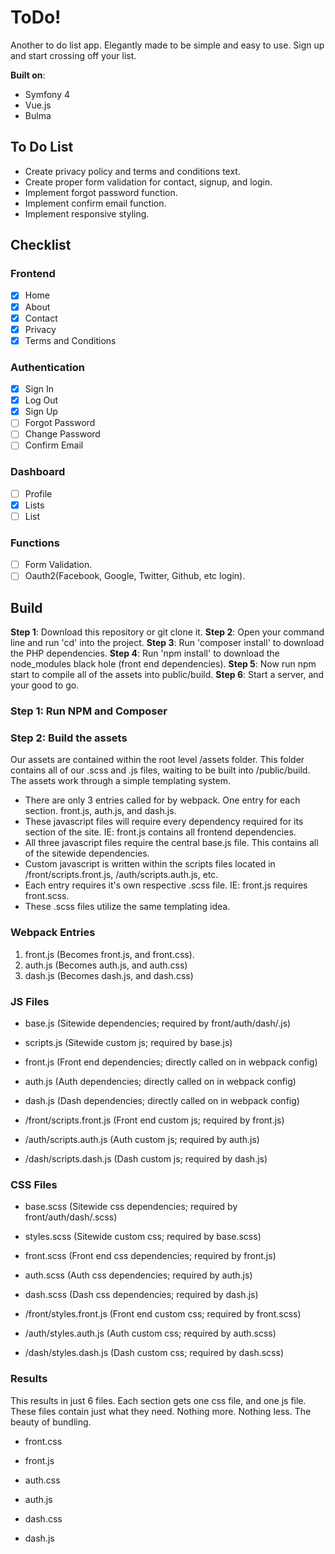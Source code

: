 # ToDo!
Another to do list app. Elegantly made to be simple and easy to use. Sign up and start crossing off your list.

**Built on**:
- Symfony 4
- Vue.js
- Bulma

## To Do List
- Create privacy policy and terms and conditions text.
- Create proper form validation for contact, signup, and login.
- Implement forgot password function.
- Implement confirm email function.
- Implement responsive styling.

## Checklist

### Frontend
- [x] Home
- [x] About
- [x] Contact
- [x] Privacy
- [x] Terms and Conditions

### Authentication
- [x] Sign In
- [x] Log Out
- [x] Sign Up
- [ ] Forgot Password
- [ ] Change Password
- [ ] Confirm Email

### Dashboard
- [ ] Profile
- [x] Lists
- [ ] List

### Functions
- [ ] Form Validation.
- [ ] Oauth2(Facebook, Google, Twitter, Github, etc login).

## Build

**Step 1**: Download this repository or git clone it. 
**Step 2**: Open your command line and run 'cd' into the project. 
**Step 3**: Run 'composer install' to download the PHP dependencies.
**Step 4**: Run 'npm install' to download the node_modules black hole (front end dependencies).
**Step 5**: Now run npm start to compile all of the assets into public/build.
**Step 6**: Start a server, and your good to go.

### Step 1: Run NPM and Composer


### Step 2: Build the assets
 Our assets are contained within the root level /assets folder. This folder contains all of our .scss and .js files, waiting to be built into /public/build. The assets work through a simple templating system.
 
 - There are only 3 entries called for by webpack. One entry for each section. front.js, auth.js, and dash.js.
 - These javascript files will require every dependency required for its section of the site. IE: front.js contains all frontend dependencies.
 - All three javascript files require the central base.js file. This contains all of the sitewide dependencies.
 - Custom javascript is written within the scripts files located in /front/scripts.front.js, /auth/scripts.auth.js, etc. 
 - Each entry requires it's own respective .scss file. IE: front.js requires front.scss.
 - These .scss files utilize the same templating idea.
 
 ### Webpack Entries
 1. front.js (Becomes front.js, and front.css).
 2. auth.js (Becomes auth.js, and auth.css) 
 3. dash.js (Becomes dash.js, and dash.css) 

 ### JS Files
 - base.js (Sitewide dependencies; required by front/auth/dash/.js)
 - scripts.js (Sitewide custom js; required by base.js)
 
 - front.js (Front end dependencies; directly called on in webpack config)
 - auth.js (Auth dependencies; directly called on in webpack config)
 - dash.js (Dash dependencies; directly called on in webpack config)
 
 - /front/scripts.front.js (Front end custom js; required by front.js)
 - /auth/scripts.auth.js (Auth custom js; required by auth.js)
 - /dash/scripts.dash.js (Dash custom js; required by dash.js)
 
 
 ### CSS Files
  - base.scss (Sitewide css dependencies; required by front/auth/dash/.scss)
  - styles.scss (Sitewide custom css; required by base.scss)
  
  - front.scss (Front end css dependencies; required by front.js)
  - auth.scss (Auth css dependencies; required by auth.js)
  - dash.scss (Dash css dependencies; required by dash.js)
  
  - /front/styles.front.js (Front end custom css; required by front.scss)
  - /auth/styles.auth.js (Auth custom css; required by auth.scss)
  - /dash/styles.dash.js (Dash custom css; required by dash.scss)
  
  
  ### Results
  This results in just 6 files. Each section gets one css file, and one js file. These files contain just what they need. Nothing more. Nothing less. The beauty of bundling.
  
  - front.css
  - front.js
  
  - auth.css
  - auth.js
  
  - dash.css
  - dash.js
